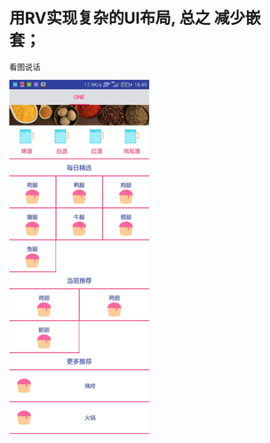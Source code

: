 # 用RV实现复杂的UI布局, 总之 减少嵌套；
看图说话


<img src="https://github.com/Yuanarcheannovice/ComplexUIList/blob/master/img/img_app.jpg" width="50%" >


